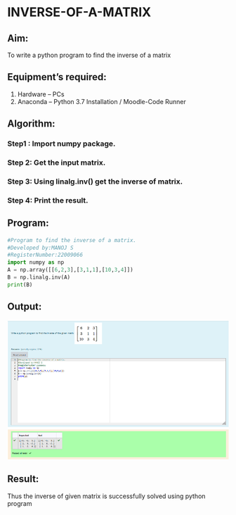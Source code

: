 # INVERSE-OF-A-MATRIX
## Aim:
To write a python program to find the inverse of a matrix
## Equipment’s required:
1. 	Hardware – PCs
2. 	Anaconda – Python 3.7 Installation / Moodle-Code Runner
## Algorithm:
### Step1 : Import numpy package.  
### Step 2: Get the input matrix.
### Step 3: Using linalg.inv() get the inverse of matrix. 
### Step 4: Print the result.

## Program:
```python
#Program to find the inverse of a matrix.
#Developed by:MANOJ S 
#RegisterNumber:22009066
import numpy as np
A = np.array([[6,2,3],[3,1,1],[10,3,4]])
B = np.linalg.inv(A)
print(B)
```
## Output:
![Inverse Of Matix Output](inverseimg.png)
## Result:
Thus the inverse of given matrix is successfully solved using python program

